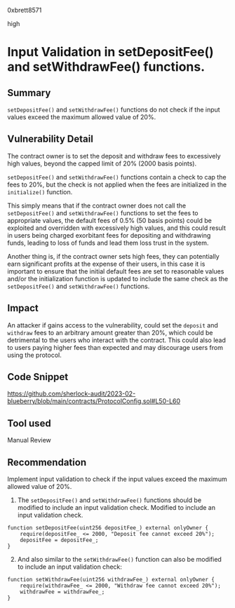 0xbrett8571

high

# Input Validation in setDepositFee() and setWithdrawFee() functions.

## Summary
`setDepositFee()` and `setWithdrawFee()` functions do not check if the input values exceed the maximum allowed value of 20%.

## Vulnerability Detail
The contract owner is to set the deposit and withdraw fees to excessively high values, beyond the capped limit of 20% (2000 basis points). 

`setDepositFee()` and `setWithdrawFee()` functions contain a check to cap the fees to 20%, but the check is not applied when the fees are initialized in the `initialize()` function. 

This simply means that if the contract owner does not call the `setDepositFee()` and `setWithdrawFee()` functions to set the fees to appropriate values, the default fees of 0.5% (50 basis points) could be exploited and overridden with excessively high values, and this could result in users being charged exorbitant fees for depositing and withdrawing funds, leading to loss of funds and lead them loss trust in the system.

Another thing is, if the contract owner sets high fees, they can potentially earn significant profits at the expense of their users, in this case it is important to ensure that the initial default fees are set to reasonable values and/or the initialization function is updated to include the same check as the `setDepositFee()` and `setWithdrawFee()` functions.

## Impact
An attacker if gains access to the vulnerability, could set the `deposit` and `withdraw` fees to an arbitrary amount greater than 20%, which could be detrimental to the users who interact with the contract. 
This could also lead to users paying higher fees than expected and may discourage users from using the protocol. 

## Code Snippet
https://github.com/sherlock-audit/2023-02-blueberry/blob/main/contracts/ProtocolConfig.sol#L50-L60

## Tool used

Manual Review

## Recommendation
Implement input validation to check if the input values exceed the maximum allowed value of 20%.

1. The `setDepositFee()` and `setWithdrawFee()` functions should be modified to include an input validation check.
Modified to include an input validation check.
```solidity
function setDepositFee(uint256 depositFee_) external onlyOwner {
    require(depositFee_ <= 2000, "Deposit fee cannot exceed 20%");
    depositFee = depositFee_;
}
```

2. And also similar to the `setWithdrawFee()` function can also be modified to include an input validation check:
```solidity
function setWithdrawFee(uint256 withdrawFee_) external onlyOwner {
    require(withdrawFee_ <= 2000, "Withdraw fee cannot exceed 20%");
    withdrawFee = withdrawFee_;
}
```